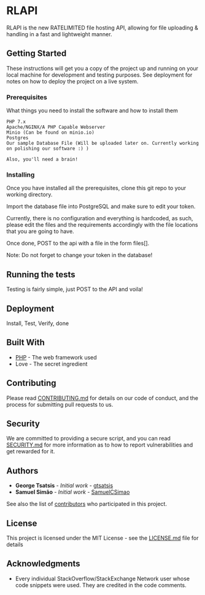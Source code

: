 # RLAPI

RLAPI is the new RATELIMITED file hosting API, allowing for file uploading & handling in a fast and lightweight manner.

## Getting Started

These instructions will get you a copy of the project up and running on your local machine for development and testing purposes. See deployment for notes on how to deploy the project on a live system.

### Prerequisites

What things you need to install the software and how to install them

```
PHP 7.x
Apache/NGINX/A PHP Capable Webserver
Minio (Can be found on minio.io)
Postgres
Our sample Database File (Will be uploaded later on. Currently working on polishing our software :) )

Also, you'll need a brain!
```

### Installing

Once you have installed all the prerequisites, clone this git repo to your working directory.

Import the database file into PostgreSQL and make sure to edit your token.

Currently, there is no configuration and everything is hardcoded, as such, please edit the files and the requirements accordingly with the file locations that you are going to have.

Once done, POST to the api with a file in the form files\[\].

Note: Do not forget to change your token in the database!

## Running the tests

Testing is fairly simple, just POST to the API and voila!


## Deployment

Install, Test, Verify, done

## Built With

* [PHP](http://php.net) - The web framework used
* Love - The secret ingredient

## Contributing

Please read [CONTRIBUTING.md](CONTRIBUTING.md) for details on our code of conduct, and the process for submitting pull requests to us.

## Security

We are committed to providing a secure script, and you can read [SECURITY.md](SECURITY..md) for more information as to how to report vulnerabilities and get rewarded for it.

## Authors

* **George Tsatsis** - *Initial work* - [gtsatsis](https://github.com/gtsatsis)
* **Samuel Simão** - *Initial work* - [SamuelCSimao](https://github.com/SamuelCSimao)

See also the list of [contributors](https://github.com/gtsatsis/RLAPI/contributors) who participated in this project.

## License

This project is licensed under the MIT License - see the [LICENSE.md](LICENSE) file for details

## Acknowledgments

* Every individual StackOverflow/StackExchange Network user whose code snippets were used. They are credited in the code comments.
